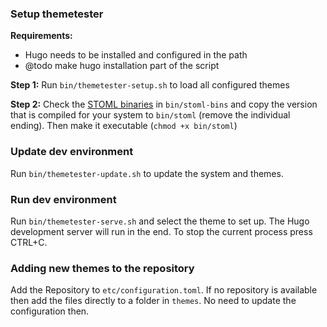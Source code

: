 ### Setup themetester

**Requirements:**

- Hugo needs to be installed and configured in the path 
- @todo make hugo installation part of the script


**Step 1:** Run `bin/themetester-setup.sh` to load all configured themes

**Step 2:** Check the [STOML binaries](https://github.com/freshautomations/stoml/releases) in `bin/stoml-bins` and copy the version that is compiled for your system to `bin/stoml` (remove the individual ending). Then make it executable (`chmod +x bin/stoml`)

### Update dev environment

Run `bin/themetester-update.sh` to update the system and themes.

### Run dev environment

Run `bin/themetester-serve.sh` and select the theme to set up. The Hugo development server will run in the end. To stop the current process press CTRL+C.

### Adding new themes to the repository

Add the Repository to `etc/configuration.toml`. If no repository is available then add the files directly to a folder in `themes`. No need to update the configuration then.
